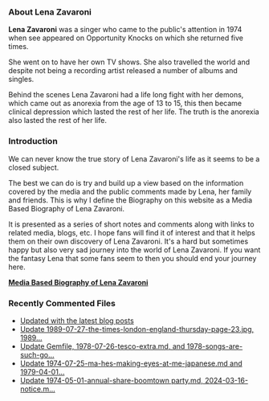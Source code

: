 ### About Lena Zavaroni

<p><strong>Lena Zavaroni</strong> was a singer who came to the public's attention in 1974 when see appeared on Opportunity Knocks on which she returned five times.</p>

<p>She went on to have her own TV shows. She also travelled the world and despite not being a recording artist released a number of albums and singles.</p>

<p>Behind the scenes Lena Zavaroni had a life long fight with her demons, which came out as anorexia from the age of 13 to 15, this then became clinical depression which lasted the rest of her life. The truth is the anorexia also lasted the rest of her life.</p>

### Introduction

<p>We can never know the true story of Lena Zavaroni's life as it seems to be a closed subject.</p>

<p>The best we can do is try and build up a view based on the information covered by the media and the public comments made by Lena, her family and friends. This is why I define the Biography on this website as a Media Based Biography of Lena Zavaroni.</p>

<p>It is presented as a series of short notes and comments along with links to related media, blogs, etc. I hope fans will find it of interest and that it helps them on their own discovery of Lena Zavaroni. It's a hard but sometimes happy but also very sad journey into the world of Lena Zavaroni. If you want the fantasy Lena that some fans seem to then you should end your journey here.</p>

<a href="https://fanzoflenazavaroni.github.io/1963-11-04-lena-zavaroni/"><strong>Media Based Biography of Lena Zavaroni</strong></a>

### Recently Commented Files

<!-- BLOG-POST-LIST:START -->
- [Updated with the latest blog posts](https://github.com/FanzOfLenaZavaroni/fanzoflenazavaroni.github.io/commit/71994bc665853b3092bec388f48daf16af8e4e64)
- [Update 1989-07-27-the-times-london-england-thursday-page-23.jpg, 1989…](https://github.com/FanzOfLenaZavaroni/fanzoflenazavaroni.github.io/commit/ab84aeceb057bf740a08e691bd0783d35f27cdea)
- [Update Gemfile, 1978-07-26-tesco-extra.md, and 1978-songs-are-such-go…](https://github.com/FanzOfLenaZavaroni/fanzoflenazavaroni.github.io/commit/74bcd470631d40ba2f76c682a0f3c4c00abb92cb)
- [Update 1974-07-25-ma-hes-making-eyes-at-me-japanese.md and 1979-04-01…](https://github.com/FanzOfLenaZavaroni/fanzoflenazavaroni.github.io/commit/f8a1bb001cbd10f2be5e182fb65f4e272996aa3c)
- [Update 1974-05-01-annual-share-boomtown party.md, 2024-03-16-notice.m…](https://github.com/FanzOfLenaZavaroni/fanzoflenazavaroni.github.io/commit/6a42dc907ac9df5dbc78b2858a3a4a5665397bbe)
<!-- BLOG-POST-LIST:END -->
